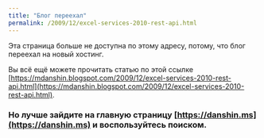 ```yaml
---
title: "Блог переехал"
permalink: /2009/12/excel-services-2010-rest-api.html
---
```

Эта страница больше не доступна по этому адресу, потому, что блог переехал на новый хостинг.

Вы всё ещё можете прочитать статью по этой ссылке [https://mdanshin.blogspot.com/2009/12/excel-services-2010-rest-api.html](https://mdanshin.blogspot.com/2009/12/excel-services-2010-rest-api.html).

### Но лучше зайдите на главную страницу [https://danshin.ms](https://danshin.ms) и воспользуйтесь поиском.